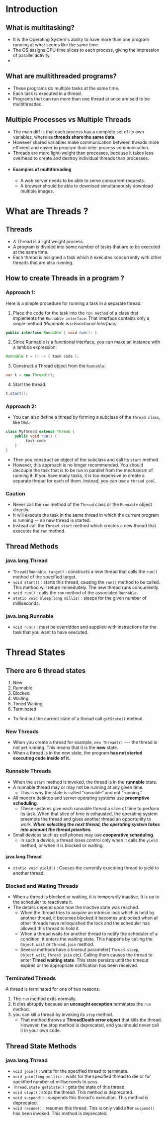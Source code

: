 # Introduction

## What is multitasking?

- It is the Operating System's ability to have more than one program running at what seems like the same time.
- The OS assigns CPU time slices to each process, giving the impression of parallel activity.
- 
## What are multithreaded programs?

- These programs do multiple tasks at the same time. 
- Each task is executed in a thread.
- Programs that can run more than one thread at once are said to be multithreaded.

## Multiple Processes vs Multiple Threads
- The main diff is that each process has a complete set of its own variables, where as **threads share the same data**.
- However shared variables make communication between threads more efficient and easier to program than inter-process communication.
- Threads are more light-weight than processes, because it takes less overhead to create and destroy individual threads than processes.
- #### Examples of multithreading 
	- A web server needs to be able to serve concurrent requests.
	- A browser should be able to download simultaneously download multiple images.

# What are Threads ?

## Threads

- A Thread is a light weight process.
- A program is divided into some number of tasks that are to be executed at the same time.
- Each thread is assigned a task which it executes concurrently with other threads that are also running.

## How to create Threads in a program ?

### Approach 1:

Here is a simple procedure for running a task in a separate thread:

1. Place the code for the task into the `run method` of a class that implements the `Runnable interface`. That interface contains only a single method *(Runnable is a Functional Interface)*
``` Java
public interface Runnable { void run(); }
``` 

2. Since Runnable is a functional interface, you can make an instance with a lambda expression:
```Java
Runnable r = () -> { task code };
```

3. Construct a Thread object from the `Runnable`:
```Java
var t = new Thread(r);
```

4. Start the thread:
```Java
t.start();
```

### Approach 2:

- You can also define a thread by forming a subclass of the `Thread class`, like this:

```Java
class MyThread extends Thread { 
	public void run() {
		 task code 
	}
}
```
- Then you construct an object of the subclass and call its `start` method.
- However, this approach is no longer recommended. You should decouple the task that is to be run in parallel from the mechanism of running it. If you have many tasks, it is too expensive to create a separate thread for each of them. Instead, you can use a `thread pool`.

### Caution
- Never call the `run` method of the `Thread` class or the `Runnable` object directly.
- It will execute the task in the same thread in which the current program is running -- no new thread is started.
- Instead call the `Thread.start` method which creates a new thread that executes the `run` method.

## Thread Methods

### java.lang.Thread
- `Thread(Runnable target)` : constructs a new thread that calls the `run()` method of the specified target.
- `void start()` : starts this thread, causing the `run()` method to be called. This method will return immediately. The new thread runs concurrently.
- `void run()` : calls the `run` method of the associated `Runnable`.
- `static void sleep(long millis)` : sleeps for the given number of milliseconds.

### java.lang.Runnable
- `void run()` : must be overridden and supplied with instructions for the task that you want to have executed.

# Thread States
## There are 6 thread states
1. New
2. Runnable
3. Blocked
4. Waiting
5. Timed Waiting
6. Terminated

- To find out the current state of a thread call `getState()` method.



### New Threads
- When you create a thread for example, `new Thread(r)` --- the thread is not yet running. This means that it is the **new** state.
- When a thread is in the new state, the program **has not started executing code inside of it**.

### Runnable Threads
- When the `start` method is invoked, the thread is in the **runnable** state.
- A runnable thread may or may not be running at any given time.
	- This is why the state is called “runnable” and not “running.”
- All modern desktop and server operating systems use **preemptive scheduling**. 
	- These systems give each runnable thread a slice of time to perform its task. When that slice of time is exhausted, the operating system preempts the thread and gives another thread an opportunity to work. ***When selecting the next thread, the operating system takes into account the thread priorities.***
- Small devices such as cell phones may use **cooperative scheduling**. 
	- In such a device, a thread loses control only when it calls the `yield` method, or when it is blocked or waiting.
#### java.lang.Thread
- `static void yield()` : Causes the currently executing thread to yield to another thread.

### Blocked and Waiting Threads
- When a thread is blocked or waiting, it is temporarily inactive. It is up to the scheduler to reactivate it. 
- The details depend upon how the inactive state was reached.
	- When the thread tries to acquire an intrinsic lock which is held by another thread, it becomes blocked.It becomes unblocked when all other threads have relinquished the lock and the scheduler has allowed this thread to hold it.
	- When a thread waits for another thread to notify the scheduler of a condition, it enters the waiting state. This happens by calling the `Object.wait` or `Thread.join` method.
	- Several methods have a timeout parameter( `Thread.sleep`, `Object.wait`, `Thread.join` etc). Calling them causes the thread to enter **Timed waiting state**. This state persists until the timeout expires or the appropriate notification has been received.

### Terminated Threads
A thread is terminated for one of two reasons:
1. The `run` method exits normally.
2. It dies abruptly because an **uncaught exception** terminates the `run `method.
3. you can kill a thread by invoking its `stop` method. 
	- That method throws a **ThreadDeath error object** that kills the thread. However, the stop method is deprecated, and you should never call it in your own code.
## Thread State Methods
### java.lang.Thread
- `void join()` : waits for the specified thread to terminate.
- `void join(long millis)` : waits for the specified thread to die or for specified number of milliseconds to pass.
- `Thread.state getState()` : gets the state of this thread
- `void stop()` : stops the thread. This method is deprecated.
- `void suspend()` : suspends this thread's execution. This method is deprecated.
- `void resume()` : resumes this thread. This is only valid after `suspend()` has been invoked. This method is deprecated.


